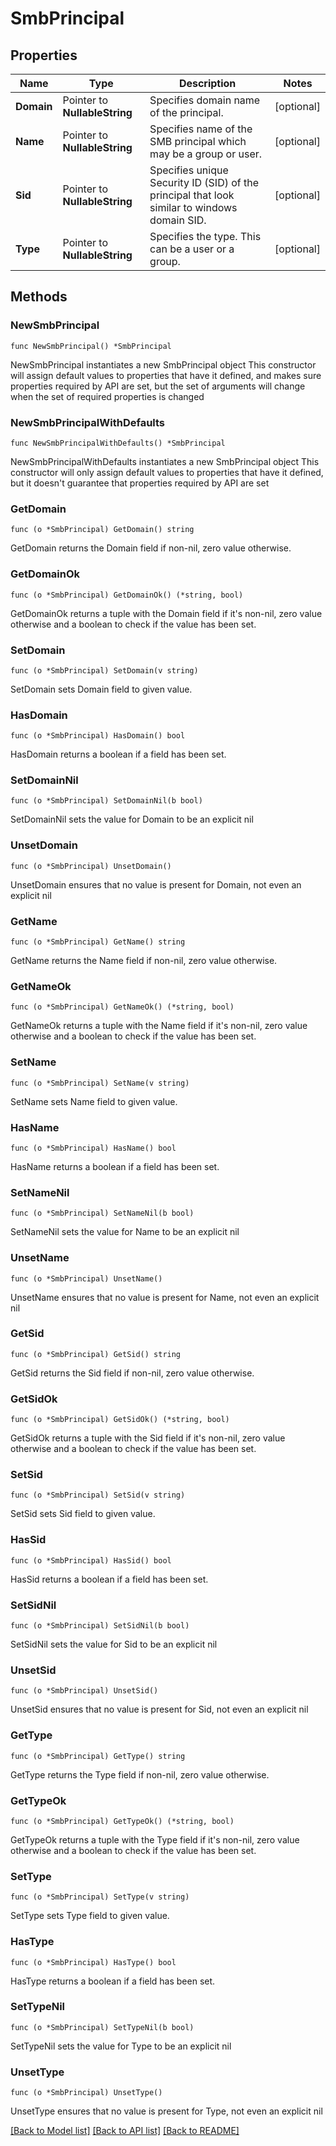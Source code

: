 # SmbPrincipal

## Properties

Name | Type | Description | Notes
------------ | ------------- | ------------- | -------------
**Domain** | Pointer to **NullableString** | Specifies domain name of the principal. | [optional] 
**Name** | Pointer to **NullableString** | Specifies name of the SMB principal which may be a group or user. | [optional] 
**Sid** | Pointer to **NullableString** | Specifies unique Security ID (SID) of the principal that look similar to windows domain SID. | [optional] 
**Type** | Pointer to **NullableString** | Specifies the type. This can be a user or a group. | [optional] 

## Methods

### NewSmbPrincipal

`func NewSmbPrincipal() *SmbPrincipal`

NewSmbPrincipal instantiates a new SmbPrincipal object
This constructor will assign default values to properties that have it defined,
and makes sure properties required by API are set, but the set of arguments
will change when the set of required properties is changed

### NewSmbPrincipalWithDefaults

`func NewSmbPrincipalWithDefaults() *SmbPrincipal`

NewSmbPrincipalWithDefaults instantiates a new SmbPrincipal object
This constructor will only assign default values to properties that have it defined,
but it doesn't guarantee that properties required by API are set

### GetDomain

`func (o *SmbPrincipal) GetDomain() string`

GetDomain returns the Domain field if non-nil, zero value otherwise.

### GetDomainOk

`func (o *SmbPrincipal) GetDomainOk() (*string, bool)`

GetDomainOk returns a tuple with the Domain field if it's non-nil, zero value otherwise
and a boolean to check if the value has been set.

### SetDomain

`func (o *SmbPrincipal) SetDomain(v string)`

SetDomain sets Domain field to given value.

### HasDomain

`func (o *SmbPrincipal) HasDomain() bool`

HasDomain returns a boolean if a field has been set.

### SetDomainNil

`func (o *SmbPrincipal) SetDomainNil(b bool)`

 SetDomainNil sets the value for Domain to be an explicit nil

### UnsetDomain
`func (o *SmbPrincipal) UnsetDomain()`

UnsetDomain ensures that no value is present for Domain, not even an explicit nil
### GetName

`func (o *SmbPrincipal) GetName() string`

GetName returns the Name field if non-nil, zero value otherwise.

### GetNameOk

`func (o *SmbPrincipal) GetNameOk() (*string, bool)`

GetNameOk returns a tuple with the Name field if it's non-nil, zero value otherwise
and a boolean to check if the value has been set.

### SetName

`func (o *SmbPrincipal) SetName(v string)`

SetName sets Name field to given value.

### HasName

`func (o *SmbPrincipal) HasName() bool`

HasName returns a boolean if a field has been set.

### SetNameNil

`func (o *SmbPrincipal) SetNameNil(b bool)`

 SetNameNil sets the value for Name to be an explicit nil

### UnsetName
`func (o *SmbPrincipal) UnsetName()`

UnsetName ensures that no value is present for Name, not even an explicit nil
### GetSid

`func (o *SmbPrincipal) GetSid() string`

GetSid returns the Sid field if non-nil, zero value otherwise.

### GetSidOk

`func (o *SmbPrincipal) GetSidOk() (*string, bool)`

GetSidOk returns a tuple with the Sid field if it's non-nil, zero value otherwise
and a boolean to check if the value has been set.

### SetSid

`func (o *SmbPrincipal) SetSid(v string)`

SetSid sets Sid field to given value.

### HasSid

`func (o *SmbPrincipal) HasSid() bool`

HasSid returns a boolean if a field has been set.

### SetSidNil

`func (o *SmbPrincipal) SetSidNil(b bool)`

 SetSidNil sets the value for Sid to be an explicit nil

### UnsetSid
`func (o *SmbPrincipal) UnsetSid()`

UnsetSid ensures that no value is present for Sid, not even an explicit nil
### GetType

`func (o *SmbPrincipal) GetType() string`

GetType returns the Type field if non-nil, zero value otherwise.

### GetTypeOk

`func (o *SmbPrincipal) GetTypeOk() (*string, bool)`

GetTypeOk returns a tuple with the Type field if it's non-nil, zero value otherwise
and a boolean to check if the value has been set.

### SetType

`func (o *SmbPrincipal) SetType(v string)`

SetType sets Type field to given value.

### HasType

`func (o *SmbPrincipal) HasType() bool`

HasType returns a boolean if a field has been set.

### SetTypeNil

`func (o *SmbPrincipal) SetTypeNil(b bool)`

 SetTypeNil sets the value for Type to be an explicit nil

### UnsetType
`func (o *SmbPrincipal) UnsetType()`

UnsetType ensures that no value is present for Type, not even an explicit nil

[[Back to Model list]](../README.md#documentation-for-models) [[Back to API list]](../README.md#documentation-for-api-endpoints) [[Back to README]](../README.md)


